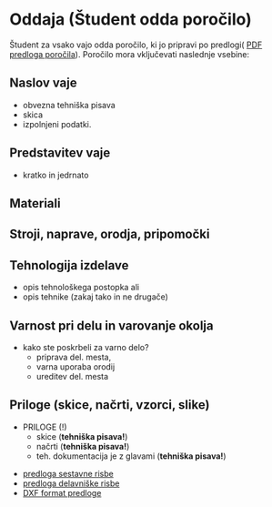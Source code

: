 # Oddaja (Študent odda poročilo)

Študent za vsako vajo odda poročilo, ki jo pripravi po predlogi( [PDF predloga poročila](../Porocila/TP2_KV_Delovno_poročilo_za_tisk.pdf)). Poročilo mora vključevati naslednje vsebine:

## Naslov vaje

- obvezna tehniška pisava
- skica
- izpolnjeni podatki.

## Predstavitev vaje

- kratko in jedrnato

## Materiali

## Stroji, naprave, orodja, pripomočki

## Tehnologija izdelave

+ opis tehnološkega postopka ali
+ opis tehnike (zakaj tako in ne drugače)

## Varnost pri delu in varovanje okolja

+ kako ste poskrbeli za varno delo?
  * priprava del. mesta,
  * varna uporaba orodij
  * ureditev del. mesta

## Priloge (skice, načrti, vzorci, slike)

+ PRILOGE (!)
  * skice (__tehniška pisava!__)
  * načrti (__tehniška pisava!__)
  * teh. dokumentacija je z glavami (__tehniška pisava!__)

- [predloga sestavne risbe](../Porocila/tehniska_risba_sestavna.pdf)
- [predloga delavniške risbe](../Porocila/tehniska_risba_delavniska.pdf)
- [DXF format predloge ](../Porocila/tehniska_risba.dxf)

